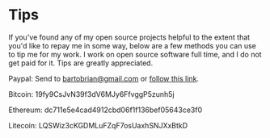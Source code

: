 Tips
====

If you've found any of my open source projects helpful to the extent that
you'd like to repay me in some way, below are a few methods you can use to
tip me for my work. I work on open source software full time, and I do not
get paid for it. Tips are greatly appreciated.

Paypal: Send to bartobrian@gmail.com or [follow this link](https://www.paypal.me/BrianBarto).

Bitcoin: 19fy9CsJvN39f3dV6MJy6FfvggP5zunh5j

Ethereum: dc711e5e4cad4912cbd06f1f136bef05643ce3f0

Litecoin: LQSWiz3cKGDMLuFZqF7osUaxhSNJXxBtkD

